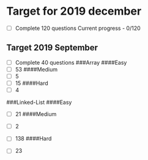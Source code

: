 # Target for 2019 december
- [ ] Complete 120 questions
Current progress - 0/120

## Target 2019 September
- [ ] Complete 40 questions
###Array
####Easy
- [ ] 53
####Medium
- [ ] 5
- [ ] 15
####Hard
- [ ] 4

###Linked-List
####Easy
- [ ] 21
####Medium
- [ ] 2
- [ ] 138
####Hard
- [ ] 23

